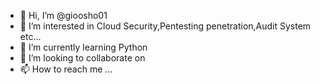 - 👋 Hi, I’m @gioosho01
- 👀 I’m interested in Cloud Security,Pentesting penetration,Audit System etc...
- 🌱 I’m currently learning Python
- 💞️ I’m looking to collaborate on 
- 📫 How to reach me ...

<!---
gioosho01/gioosho01 is a ✨ special ✨ repository because its `README.md` (this file) appears on your GitHub profile.
You can click the Preview link to take a look at your changes.
--->
